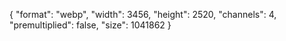 {
  "format": "webp",
  "width": 3456,
  "height": 2520,
  "channels": 4,
  "premultiplied": false,
  "size": 1041862
}